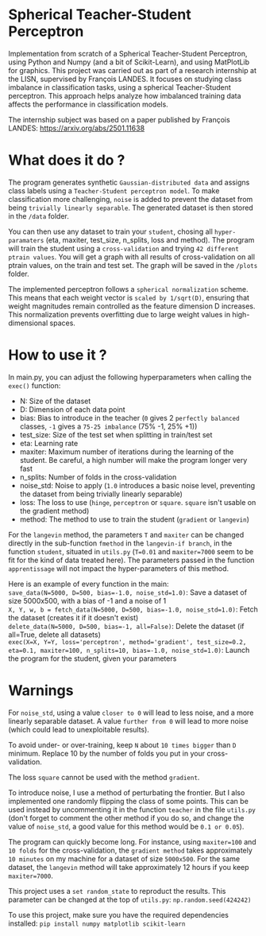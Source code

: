 # Spherical Teacher-Student Perceptron

Implementation from scratch of a Spherical Teacher-Student Perceptron, using Python and Numpy (and a bit of Scikit-Learn), and using MatPlotLib for graphics. This project was carried out as part of a research internship at the LISN, supervised by François LANDES. It focuses on studying class imbalance in classification tasks, using a spherical Teacher-Student perceptron. This approach helps analyze how imbalanced training data affects the performance in classification models.

The internship subject was based on a paper published by François LANDES: https://arxiv.org/abs/2501.11638

# What does it do ?

The program generates synthetic `Gaussian-distributed data` and assigns class labels using a `Teacher-Student perceptron model`. To make classification more challenging, `noise` is added to prevent the dataset from being `trivially linearly separable`. The generated dataset is then stored in the `/data` folder.

You can then use any dataset to train your `student`, chosing all `hyper-paramaters` (eta, maxiter, test_size, n_splits, loss and method). The program will train the student using a `cross-validation` and trying `42 different ptrain values`. You will get a graph with all results of cross-validation on all ptrain values, on the train and test set. The graph will be saved in the `/plots` folder.

The implemented perceptron follows a `spherical normalization` scheme. This means that each weight vector is `scaled by 1/sqrt(D)`, ensuring that weight magnitudes remain controlled as the feature dimension D increases. This normalization prevents overfitting due to large weight values in high-dimensional spaces.

# How to use it ?

In main.py, you can adjust the following hyperparameters when calling the `exec()` function:
- N: Size of the dataset
- D: Dimension of each data point
- bias: Bias to introduce in the teacher (`0` gives 2 `perfectly balanced` classes, `-1` gives a `75-25 imbalance` (75% -1, 25% +1))
- test_size: Size of the test set when splitting in train/test set
- eta: Learning rate
- maxiter: Maximum number of iterations during the learning of the student. Be careful, a high number will make the program longer very fast
- n_splits: Number of folds in the cross-validation
- noise_std: Noise to apply (`1.0` introduces a basic noise level, preventing the dataset from being trivially linearly separable)
- loss: The loss to use (`hinge`, `perceptron` or `square`. `square` isn't usable on the gradient method)
- method: The method to use to train the student (`gradient` or `langevin`)

For the `langevin` method, the parameters `T` and `maxiter` can be changed directly in the sub-function `fmethod` in the `langevin-if branch`, in the function `student`, situated in `utils.py` (`T=0.01` and `maxiter=7000` seem to be fit for the kind of data treated here). The parameters passed in the function `apprentissage` will not impact the hyper-parameters of this method.

Here is an example of every function in the main:  
`save_data(N=5000, D=500, bias=-1.0, noise_std=1.0)`: Save a dataset of size 5000x500, with a bias of -1 and a noise of 1  
`X, Y, w, b = fetch_data(N=5000, D=500, bias=-1.0, noise_std=1.0)`: Fetch the dataset (creates it if it doesn't exist)  
`delete_data(N=5000, D=500, bias=-1, all=False)`: Delete the dataset (if all=True, delete all datasets)  
`exec(X=X, Y=Y, loss='perceptron', method='gradient', test_size=0.2, eta=0.1, maxiter=100, n_splits=10, bias=-1.0, noise_std=1.0)`: Launch the program for the student, given your parameters

# Warnings

For `noise_std`, using a value `closer to 0` will lead to less noise, and a more linearly separable dataset. A value `further from 0` will lead to more noise (which could lead to unexploitable results).

To avoid under- or over-training, keep `N` about `10 times bigger` than `D` minimum. Replace 10 by the number of folds you put in your cross-validation.

The loss `square` cannot be used with the method `gradient`.

To introduce noise, I use a method of perturbating the frontier. But I also implemented one randomly flipping the class of some points. This can be used instead by uncommenting it in the function `teacher` in the file `utils.py` (don't forget to comment the other method if you do so, and change the value of `noise_std`, a good value for this method would be `0.1 or 0.05`).

The program can quickly become long. For instance, using `maxiter=100` and `10 folds` for the cross-validation, the `gradient method` takes approximately `10 minutes` on my machine for a dataset of size `5000x500`. For the same dataset, the `langevin` method will take approximately 12 hours if you keep `maxiter=7000`.

This project uses a `set random_state` to reproduct the results. This parameter can be changed at the top of `utils.py`: `np.random.seed(424242)`

To use this project, make sure you have the required dependencies installed: `pip install numpy matplotlib scikit-learn`
